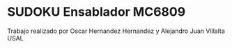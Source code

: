 # SUDOKU Ensablador MC6809

Trabajo realizado por Oscar Hernandez Hernandez y Alejandro Juan Villalta    USAL
